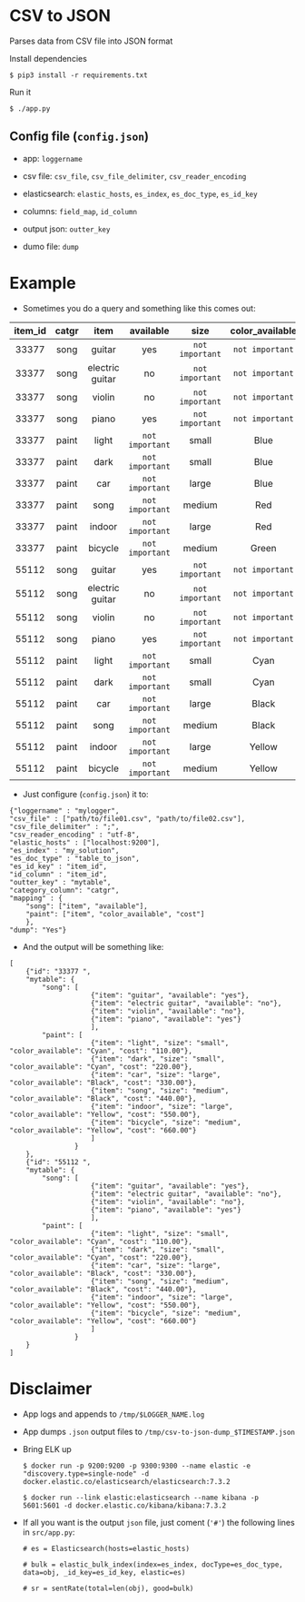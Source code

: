 # CSV to JSON
Parses data from CSV file into JSON format

Install dependencies
```
$ pip3 install -r requirements.txt
```

Run it
```
$ ./app.py
```

## Config file (`config.json`)

- app: `loggername`

- csv file: `csv_file`, `csv_file_delimiter`, `csv_reader_encoding`

- elasticsearch: `elastic_hosts`, `es_index`, `es_doc_type`, `es_id_key`

- columns: `field_map`, `id_column`

- output json: `outter_key`

- dumo file: `dump`


# Example

- Sometimes you do a query and something like this comes out:

| item_id | catgr  | item            | available       | size             | color_available | cost            |
| :--:    | :--:   | :--:            | :--:            | :--:             | :--:            | :--:            |
| 33377   | song   | guitar          | yes             | `not important`  | `not important` | `not important` |
| 33377   | song   | electric guitar | no              | `not important`  | `not important` | `not important` |
| 33377   | song   | violin          | no              | `not important`  | `not important` | `not important` |
| 33377   | song   | piano           | yes             | `not important`  | `not important` | `not important` |
| 33377   | paint  | light           | `not important` | small            | Blue            | 100.00          |
| 33377   | paint  | dark            | `not important` | small            | Blue            | 200.00          |
| 33377   | paint  | car             | `not important` | large            | Blue            | 300.00          |
| 33377   | paint  | song            | `not important` | medium           | Red             | 400.00          |
| 33377   | paint  | indoor          | `not important` | large            | Red             | 500.00          |
| 33377   | paint  | bicycle         | `not important` | medium           | Green           | 600.00          |
| 55112   | song   | guitar          | yes             | `not important`  | `not important` | `not important` |
| 55112   | song   | electric guitar | no              | `not important`  | `not important` | `not important` |
| 55112   | song   | violin          | no              | `not important`  | `not important` | `not important` |
| 55112   | song   | piano           | yes             | `not important`  | `not important` | `not important` |
| 55112   | paint  | light           | `not important` | small            | Cyan            | 110.00          |
| 55112   | paint  | dark            | `not important` | small            | Cyan            | 220.00          |
| 55112   | paint  | car             | `not important` | large            | Black           | 330.00          |
| 55112   | paint  | song            | `not important` | medium           | Black           | 440.00          |
| 55112   | paint  | indoor          | `not important` | large            | Yellow          | 550.00          |
| 55112   | paint  | bicycle         | `not important` | medium           | Yellow          | 660.00          |


- Just configure (`config.json`) it to:

```
{"loggername" : "mylogger",
"csv_file" : ["path/to/file01.csv", "path/to/file02.csv"],
"csv_file_delimiter" : ";",
"csv_reader_encoding" : "utf-8",
"elastic_hosts" : ["localhost:9200"],
"es_index" : "my_solution",
"es_doc_type" : "table_to_json",
"es_id_key" : "item_id",
"id_column" : "item_id",
"outter_key" : "mytable",
"category_column": "catgr",
"mapping" : {
    "song": ["item", "available"],
    "paint": ["item", "color_available", "cost"]
    },
"dump": "Yes"}
```

- And the output will be something like:

```
[
    {"id": "33377 ",
    "mytable": {
        "song": [
                    {"item": "guitar", "available": "yes"},
                    {"item": "electric guitar", "available": "no"},
                    {"item": "violin", "available": "no"},
                    {"item": "piano", "available": "yes"}
                    ],
        "paint": [
                    {"item": "light", "size": "small", "color_available": "Cyan", "cost": "110.00"},
                    {"item": "dark", "size": "small", "color_available": "Cyan", "cost": "220.00"},
                    {"item": "car", "size": "large", "color_available": "Black", "cost": "330.00"},
                    {"item": "song", "size": "medium", "color_available": "Black", "cost": "440.00"},
                    {"item": "indoor", "size": "large", "color_available": "Yellow", "cost": "550.00"},
                    {"item": "bicycle", "size": "medium", "color_available": "Yellow", "cost": "660.00"}
                    ]
                }
    },
    {"id": "55112 ",
    "mytable": {
        "song": [
                    {"item": "guitar", "available": "yes"},
                    {"item": "electric guitar", "available": "no"},
                    {"item": "violin", "available": "no"},
                    {"item": "piano", "available": "yes"}
                    ],
        "paint": [
                    {"item": "light", "size": "small", "color_available": "Cyan", "cost": "110.00"},
                    {"item": "dark", "size": "small", "color_available": "Cyan", "cost": "220.00"},
                    {"item": "car", "size": "large", "color_available": "Black", "cost": "330.00"},
                    {"item": "song", "size": "medium", "color_available": "Black", "cost": "440.00"},
                    {"item": "indoor", "size": "large", "color_available": "Yellow", "cost": "550.00"},
                    {"item": "bicycle", "size": "medium", "color_available": "Yellow", "cost": "660.00"}
                    ]
                }
    }    
]
```

# Disclaimer

- App logs and appends to `/tmp/$LOGGER_NAME.log`
- App dumps `.json` output files to `/tmp/csv-to-json-dump_$TIMESTAMP.json`

- Bring ELK up

    `$ docker run -p 9200:9200 -p 9300:9300 --name elastic -e "discovery.type=single-node" -d docker.elastic.co/elasticsearch/elasticsearch:7.3.2`

    `$ docker run --link elastic:elasticsearch --name kibana -p 5601:5601 -d docker.elastic.co/kibana/kibana:7.3.2`

- If all you want is the output `json` file, just coment (`'#'`) the following lines in `src/app.py`:

    `# es = Elasticsearch(hosts=elastic_hosts)`

    `# bulk = elastic_bulk_index(index=es_index, docType=es_doc_type, data=obj, _id_key=es_id_key, elastic=es)`

    `# sr = sentRate(total=len(obj), good=bulk)`